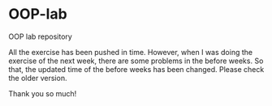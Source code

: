 # OOP-lab
OOP lab repository

All the exercise has been pushed in time. 
However, when I was doing the exercise of the next week, there are some problems in the before weeks.
So that, the updated time of the before weeks has been changed.
Please check the older version. 

Thank you so much!
